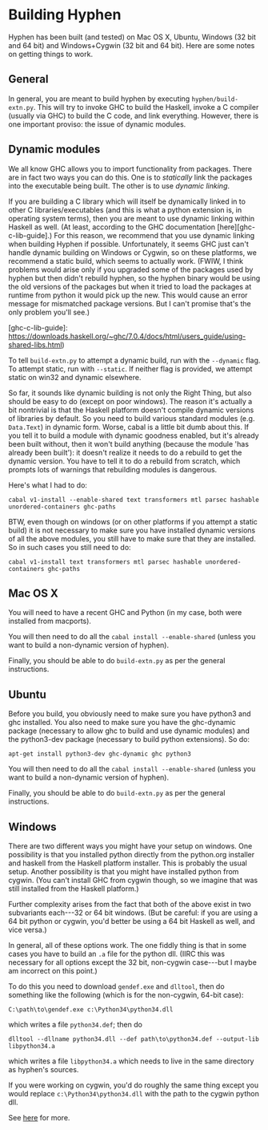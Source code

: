 Building Hyphen
===============

Hyphen has been built (and tested) on Mac OS X, Ubuntu, Windows (32
bit and 64 bit) and Windows+Cygwin (32 bit and 64 bit). Here are some
notes on getting things to work.

General
-------

In general, you are meant to build hyphen by executing
`hyphen/build-extn.py`. This will try to invoke GHC to build the
Haskell, invoke a C compiler (usually via GHC) to build the C code,
and link everything. However, there is one important proviso: the
issue of dynamic modules.

Dynamic modules
-------

We all know GHC allows you to import functionality from
packages. There are in fact two ways you can do this. One is to
*statically* link the packages into the executable being built. The
other is to use *dynamic linking*.

If you are building a C library which will itself be dynamically
linked in to other C libraries/executables (and this is what a python
extension is, in operating system terms), then you are meant to use
dynamic linking within Haskell as well. (At least, according to the
GHC documentation [here][ghc-c-lib-guide].) For this reason, we
recommend that you use dynamic linking when building Hyphen if
possible. Unfortunately, it seems GHC just can't handle dynamic
building on Windows or Cygwin, so on these platforms, we recommend a
static build, which seems to actually work. (FWIW, I think problems
would arise only if you upgraded some of the packages used by hyphen
but then didn't rebuild hyphen, so the hyphen binary would be using
the old versions of the packages but when it tried to load the
packages at runtime from python it would pick up the new. This would
cause an error message for mismatched package versions. But I can't
promise that's the only problem you'll see.)

[ghc-c-lib-guide]: https://downloads.haskell.org/~ghc/7.0.4/docs/html/users_guide/using-shared-libs.html)

To tell `build-extn.py` to attempt a dynamic build, run with the
`--dynamic` flag. To attempt static, run with `--static`. If neither
flag is provided, we attempt static on win32 and dynamic elsewhere.

So far, it sounds like dynamic building is not only the Right Thing,
but also should be easy to do (except on poor windows). The reason
it's actually a bit nontrivial is that the Haskell platform doesn't
compile dynamic versions of libraries by default. So you need to build
various standard modules (e.g. `Data.Text`) in dynamic form. Worse,
cabal is a little bit dumb about this. If you tell it to build a
module with dynamic goodness enabled, but it's already been built
without, then it won't build anything (because the module 'has already
been built'): it doesn't realize it needs to do a rebuild to get the
dynamic version. You have to tell it to do a rebuild from scratch,
which prompts lots of warnings that rebuilding modules is dangerous.

Here's what I had to do:

    cabal v1-install --enable-shared text transformers mtl parsec hashable unordered-containers ghc-paths

BTW, even though on windows (or on other platforms if you attempt a
static build) it is not necessary to make sure you have installed
dynamic versions of all the above modules, you still have to make sure
that they are installed. So in such cases you still need to do:

    cabal v1-install text transformers mtl parsec hashable unordered-containers ghc-paths

Mac OS X
--------

You will need to have a recent GHC and Python (in my case, both were
installed from macports).

You will then need to do all the `cabal install --enable-shared`
(unless you want to build a non-dynamic version of hyphen).

Finally, you should be able to do `build-extn.py` as per the general instructions.

Ubuntu
------

Before you build, you obviously need to make sure you have python3 and
ghc installed. You also need to make sure you have the ghc-dynamic
package (necessary to allow ghc to build and use dynamic modules) and
the python3-dev package (necessary to build python extensions). So do:

    apt-get install python3-dev ghc-dynamic ghc python3

You will then need to do all the `cabal install --enable-shared`
(unless you want to build a non-dynamic version of hyphen).

Finally, you should be able to do `build-extn.py` as per the general instructions.

Windows
-------

There are two different ways you might have your setup on windows. One
possibility is that you installed python directly from the python.org
installer and haskell from the Haskell platform installer. This is
probably the usual setup. Another possibility is that you might have
installed python from cygwin. (You can't install GHC from cygwin
though, so we imagine that was still installed from the Haskell
platform.)

Further complexity arises from the fact that both of the above exist
in two subvariants each---32 or 64 bit windows. (But be careful: if
you are using a 64 bit python or cygwin, you'd better be using a 64
bit Haskell as well, and vice versa.)

In general, all of these options work. The one fiddly thing is that in
some cases you have to build an `.a` file for the python dll. (IIRC
this was necessary for all options except the 32 bit, non-cygwin
case---but I maybe am incorrect on this point.)

To do this you need to download `gendef.exe` and `dlltool`, then do
something like the following (which is for the non-cygwin, 64-bit
case):

    C:\path\to\gendef.exe c:\Python34\python34.dll

which writes a file `python34.def`; then do

    dlltool --dllname python34.dll --def path\to\python34.def --output-lib libpython34.a

which writes a file `libpython34.a` which needs to live in the same
directory as hyphen's sources.

If you were working on cygwin, you'd do roughly the same thing except
you would replace `c:\Python34\python34.dll` with the path to the
cygwin python dll.

See
[here](https://github.com/kivy/kivy/wiki/Creating-a-64-bit-development-environment-with-MinGW-on-Windows)
for more.

